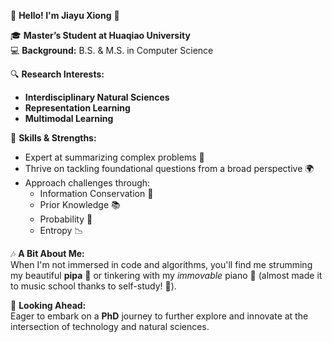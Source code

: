 🌸 **Hello! I'm Jiayu Xiong** 🌸

🎓 **Master’s Student at Huaqiao University**  
💻 **Background:** B.S. & M.S. in Computer Science

🔍 **Research Interests:**  
- **Interdisciplinary Natural Sciences**  
- **Representation Learning**  
- **Multimodal Learning**

🧠 **Skills & Strengths:**  
- Expert at summarizing complex problems 📝  
- Thrive on tackling foundational questions from a broad perspective 🌍  
- Approach challenges through:
  - Information Conservation 🔄
  - Prior Knowledge 📚
  - Probability 🎲
  - Entropy 📉

🎶 **A Bit About Me:**  
When I'm not immersed in code and algorithms, you'll find me strumming my beautiful **pipa** 🎸 or tinkering with my *immovable* piano 🎹 (almost made it to music school thanks to self-study! 🎼).

🚀 **Looking Ahead:**  
Eager to embark on a **PhD** journey to further explore and innovate at the intersection of technology and natural sciences.

<!---
Jiayu-Xiong/Jiayu-Xiong is a ✨ special ✨ repository because its `README.md` (this file) appears on your GitHub profile.
You can click the Preview link to take a look at your changes.
--->
